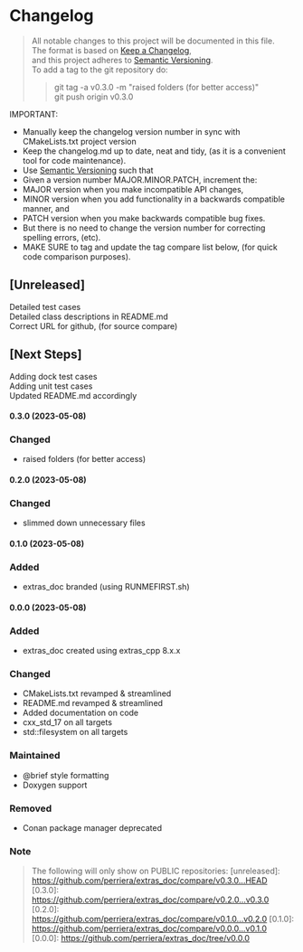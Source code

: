 # Changelog

> All notable changes to this project will be documented in this file.</br>
> The format is based on [Keep a Changelog](https://keepachangelog.com/en/1.0.0/), </br>
> and this project adheres to [Semantic Versioning](https://semver.org/spec/v2.0.0.html).</br>
> To add a tag to the git repository do:
>
> > git tag -a v0.3.0 -m "raised folders (for better access)"</br>
> > git push origin v0.3.0

IMPORTANT:

- Manually keep the changelog version number in sync with CMakeLists.txt project version<br>
- Keep the changelog.md up to date, neat and tidy, (as it is a convenient tool for code maintenance).<br>
- Use [Semantic Versioning](https://semver.org/spec/v2.0.0.html) such that<br>
- Given a version number MAJOR.MINOR.PATCH, increment the:<br>
- MAJOR version when you make incompatible API changes,<br>
- MINOR version when you add functionality in a backwards compatible manner, and<br>
- PATCH version when you make backwards compatible bug fixes. <br>
- But there is no need to change the version number for correcting spelling errors, (etc).<br>
- MAKE SURE to tag and update the tag compare list below, (for quick code comparison purposes).<br>

## [Unreleased]

Detailed test cases</br>
Detailed class descriptions in README.md</br>
Correct URL for github, (for source compare)</br>

## [Next Steps]

Adding dock test cases </br>
Adding unit test cases </br>
Updated README.md accordingly</br>

#### 0.3.0 (2023-05-08)
### Changed
- raised folders (for better access)

#### 0.2.0 (2023-05-08)
### Changed
- slimmed down unnecessary files

#### 0.1.0 (2023-05-08)
### Added
- extras_doc branded (using RUNMEFIRST.sh)

#### 0.0.0 (2023-05-08)
### Added
- extras_doc created using extras_cpp 8.x.x

### Changed

- CMakeLists.txt revamped & streamlined
- README.md revamped & streamlined
- Added documentation on code
- cxx_std_17 on all targets
- std::filesystem on all targets

### Maintained

- @brief style formatting
- Doxygen support

### Removed

- Conan package manager deprecated

### Note
> The following will only show on PUBLIC repositories:
[unreleased]: https://github.com/perriera/extras_doc/compare/v0.3.0...HEAD
[0.3.0]: https://github.com/perriera/extras_doc/compare/v0.2.0...v0.3.0
[0.2.0]: https://github.com/perriera/extras_doc/compare/v0.1.0...v0.2.0
[0.1.0]: https://github.com/perriera/extras_doc/compare/v0.0.0...v0.1.0
[0.0.0]: https://github.com/perriera/extras_doc/tree/v0.0.0
